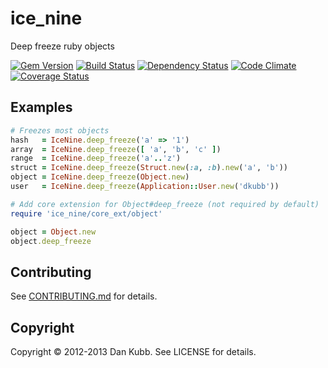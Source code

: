 ice_nine
========

Deep freeze ruby objects

[![Gem Version](https://badge.fury.io/rb/ice_nine.png)][gem]
[![Build Status](https://secure.travis-ci.org/dkubb/ice_nine.png?branch=master)][travis]
[![Dependency Status](https://gemnasium.com/dkubb/ice_nine.png)][gemnasium]
[![Code Climate](https://codeclimate.com/github/dkubb/ice_nine.png)][codeclimate]
[![Coverage Status](https://coveralls.io/repos/dkubb/ice_nine/badge.png?branch=master)][coveralls]

[gem]: https://rubygems.org/gems/ice_nine
[travis]: https://travis-ci.org/dkubb/ice_nine
[gemnasium]: https://gemnasium.com/dkubb/ice_nine
[codeclimate]: https://codeclimate.com/github/dkubb/ice_nine
[coveralls]: https://coveralls.io/r/dkubb/ice_nine

Examples
--------

```ruby
# Freezes most objects
hash   = IceNine.deep_freeze('a' => '1')
array  = IceNine.deep_freeze([ 'a', 'b', 'c' ])
range  = IceNine.deep_freeze('a'..'z')
struct = IceNine.deep_freeze(Struct.new(:a, :b).new('a', 'b'))
object = IceNine.deep_freeze(Object.new)
user   = IceNine.deep_freeze(Application::User.new('dkubb'))

# Add core extension for Object#deep_freeze (not required by default)
require 'ice_nine/core_ext/object'

object = Object.new
object.deep_freeze
```

Contributing
------------

See [CONTRIBUTING.md](CONTRIBUTING.md) for details.

Copyright
---------

Copyright &copy; 2012-2013 Dan Kubb. See LICENSE for details.
